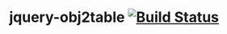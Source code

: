 # jquery-obj2table [![Build Status](https://travis-ci.org/alexdesignworks/jquery-obj2table.svg)](https://travis-ci.org/alexdesignworks/jquery-obj2table)
